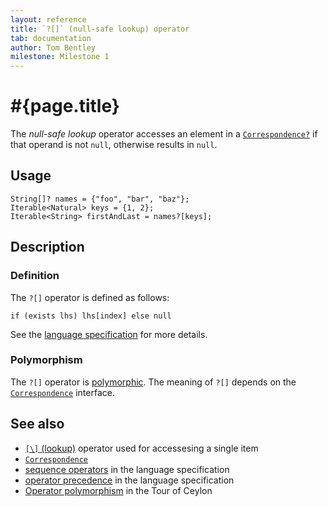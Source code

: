 ```yaml
---
layout: reference
title: `?[]` (null-safe lookup) operator
tab: documentation
author: Tom Bentley
milestone: Milestone 1
---
```


# #{page.title}

The *null-safe lookup* operator accesses an element in a 
[`Correspondence?`](../../ceylon.language/Correspondence) if that operand is 
not `null`, otherwise results in `null`.

## Usage 

    String[]? names = {"foo", "bar", "baz"};
    Iterable<Natural> keys = {1, 2};
    Iterable<String> firstAndLast = names?[keys];

## Description

### Definition

The `?[]` operator is defined as follows:

    if (exists lhs) lhs[index] else null	

See the [language specification](#{site.urls.spec}#listmap) for 
more details.

### Polymorphism

The `?[]` operator is [polymorphic](/documentation/reference/operator/operator-polymorphism). 
The meaning of `?[]` depends on the 
[`Correspondence`](../../ceylon.language/Correspondence) 
interface.

## See also

* [`[\]` (lookup)](../lookup) operator used for accessesing a single item
* [`Correspondence`](../../ceylon.language/Correspondence)
* [sequence operators](#{site.urls.spec}#listmap) in the 
  language specification
* [operator precedence](#{site.urls.spec}#operatorprecedence) in the 
  language specification
* [Operator polymorphism](/documentation/tour/language-module/#operator_polymorphism) 
  in the Tour of Ceylon

